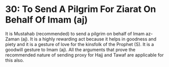 30: To Send A Pilgrim For Ziarat On Behalf Of Imam (aj)
=======================================================

It is Mustahab (recommended) to send a pilgrim on behalf of Imam
az-Zaman (aj). It is a highly rewarding act because it helps in goodness
and piety and it is a gesture of love for the kinsfolk of the Prophet
(S). It is a goodwill gesture to Imam (aj). All the arguments that prove
the recommended nature of sending proxy for Hajj and Tawaf are
applicable for this also.


